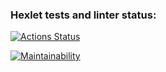 ### Hexlet tests and linter status:
[![Actions Status](https://github.com/kakuza73/frontend-project-12/actions/workflows/hexlet-check.yml/badge.svg)](https://github.com/kakuza73/frontend-project-12/actions)

[![Maintainability](https://api.codeclimate.com/v1/badges/a384d283fe6425092a29/maintainability)](https://codeclimate.com/github/kakuza73/frontend-project-12/maintainability)